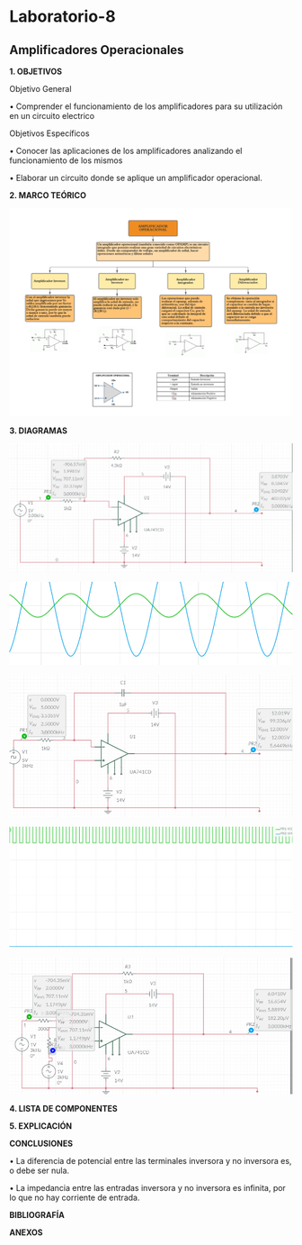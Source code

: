 # Laboratorio-8

## Amplificadores Operacionales

**1. OBJETIVOS**

Objetivo General

•	Comprender el funcionamiento de los amplificadores  para su  utilización en un circuito electrico 

Objetivos Específicos

•	Conocer   las   aplicaciones   de   los   amplificadores   analizando   el funcionamiento de los mismos

•	Elaborar un circuito donde se aplique un amplificador operacional.

**2. MARCO TEÓRICO**

![,](https://github.com/Juan-99/Gu-a-9/blob/main/img/Mapa_Amplificadores.png)

**3. DIAGRAMAS**

![.](https://github.com/Juan-99/Gu-a-9/blob/main/img/Circuito_1.png)

![.](https://github.com/Juan-99/Gu-a-9/blob/main/img/Se%C3%B1al_1.png)

![.](https://github.com/Juan-99/Gu-a-9/blob/main/img/Circuito_2.png)

![.](https://github.com/Juan-99/Gu-a-9/blob/main/img/Se%C3%B1al_2.png)

![.](https://github.com/Juan-99/Gu-a-9/blob/main/img/Circuito_3.png)



**4. LISTA DE COMPONENTES**

**5. EXPLICACIÓN**

**CONCLUSIONES**

•	La diferencia de potencial entre las terminales inversora y no inversora es, o debe ser nula.

•	La impedancia entre las entradas inversora y no inversora es infinita, por lo que no hay corriente de entrada.

**BIBLIOGRAFÍA**

**ANEXOS**

